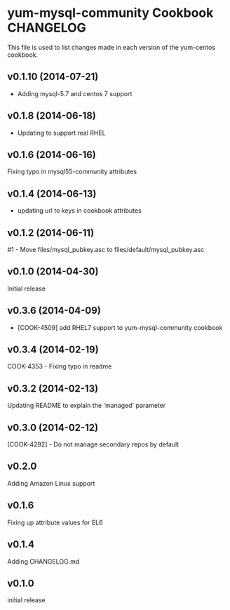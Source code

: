 yum-mysql-community Cookbook CHANGELOG
======================
This file is used to list changes made in each version of the yum-centos cookbook.

v0.1.10 (2014-07-21)
-------------------
- Adding mysql-5.7 and centos 7 support

v0.1.8 (2014-06-18)
-------------------
- Updating to support real RHEL


v0.1.6 (2014-06-16)
-------------------
Fixing typo in mysql55-community attributes


v0.1.4 (2014-06-13)
-------------------
- updating url to keys in cookbook attributes


v0.1.2 (2014-06-11)
-------------------
#1 - Move files/mysql_pubkey.asc to files/default/mysql_pubkey.asc


v0.1.0 (2014-04-30)
-------------------
Initial release


v0.3.6 (2014-04-09)
-------------------
- [COOK-4509] add RHEL7 support to yum-mysql-community cookbook


v0.3.4 (2014-02-19)
-------------------
COOK-4353 - Fixing typo in readme


v0.3.2 (2014-02-13)
-------------------
Updating README to explain the 'managed' parameter


v0.3.0 (2014-02-12)
-------------------
[COOK-4292] - Do not manage secondary repos by default


v0.2.0
------
Adding Amazon Linux support


v0.1.6
------
Fixing up attribute values for EL6


v0.1.4
------
Adding CHANGELOG.md


v0.1.0
------
initial release

